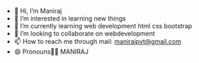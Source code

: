 - 👋 Hi, I’m Maniraj
- 👀 I’m interested in learning new things
- 🌱 I’m currently learning web development html css bootstrap
- 💞️ I’m looking to collaborate on webdevelopment
- 📫 How to reach me through mail: manirajpvt@gmail.com
- 😄 Pronouns🧞‍♂️ MANIRAJ


<!---
manirajpvt/manirajpvt is a ✨ special ✨ repository because its `README.md` (this file) appears on your GitHub profile.
You can click the Preview link to take a look at your changes.
--->

